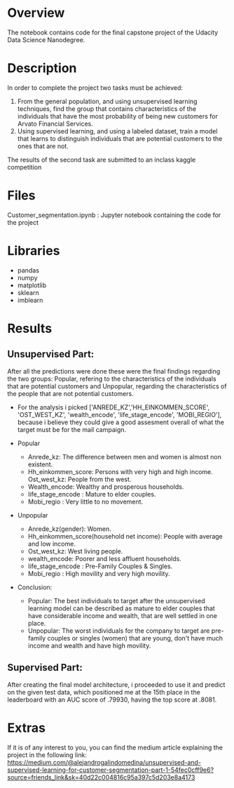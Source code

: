 # Overview
The notebook contains code for the final capstone project of the Udacity Data Science Nanodegree.

# Description
In order to complete the project two tasks must be achieved:
  1. From the general population, and using unsupervised learning techniques, find the group that contains characteristics of the individuals that have the most probability of being new customers for Arvato Financial Services.
  2. Using supervised learning, and using a labeled dataset, train a model that learns to distinguish individuals that are potential customers to the ones that are not.

The results of the second task are submitted to an inclass kaggle competition

# Files
Customer_segmentation.ipynb : Jupyter notebook containing the code for the project

# Libraries

 * pandas
 * numpy
 * matplotlib
 * sklearn
 * imblearn

# Results
## Unsupervised Part:
  After all the predictions were done these were the final findings regarding the two groups: Popular, refering to the characteristics of the individuals that are potential customers and Unpopular, regarding the characteristics of the people that are not potential customers.

  * For the analysis i picked ['ANREDE_KZ','HH_EINKOMMEN_SCORE', 'OST_WEST_KZ', 'wealth_encode', 'life_stage_encode', 'MOBI_REGIO'], because i believe they could give a good assesment overall of what the target must be for the mail campaign.

  * Popular

    - Anrede_kz: The difference between men and women is almost non existent.
    - Hh_einkommen_score: Persons with very high and high income.
     Ost_west_kz: People from the west.
    - Wealth_encode: Wealthy and prosperous households.
    - life_stage_encode : Mature to elder couples.
    - Mobi_regio : Very little to no movement.

  * Unpopular

    - Anrede_kz(gender): Women.
    - Hh_einkommen_score(household net income): People with average and low income.
    - Ost_west_kz: West living people.
    - wealth_encode: Poorer and less affluent households.
    - life_stage_encode : Pre-Family Couples & Singles.
    - Mobi_regio : High movility and very high movility.

  * Conclusion:

    - Popular: The best individuals to target after the unsupervised learning model can be described as mature to elder couples that have considerable income and wealth, that are well settled in one place.
    - Unpopular: The worst individuals for the company to target are pre-family couples or singles (women) that are young, don't have much income and wealth and have high movility.

## Supervised Part:
  After creating the final model architecture, i proceeded to use it and predict on the given test data, which positioned me at the 15th place in the leaderboard with an AUC score of .79930, having the top score at .8081.

# Extras
If it is of any interest to you, you can find the medium article explaining the project in the following link:
https://medium.com/@alejandrogalindomedina/unsupervised-and-supervised-learning-for-customer-segmentation-part-1-54fec0cff9e6?source=friends_link&sk=40d22c004816c95a397c5d203e8a4173

